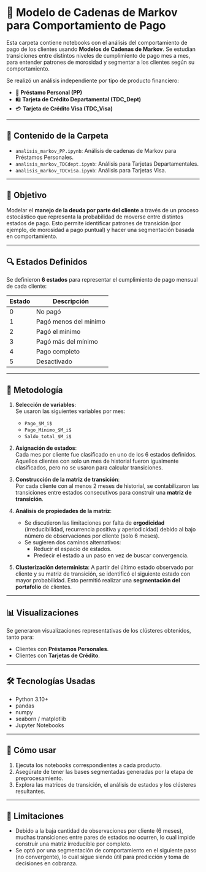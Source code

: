 # 🔗 Modelo de Cadenas de Markov para Comportamiento de Pago

Esta carpeta contiene notebooks con el análisis del comportamiento de pago de los clientes usando **Modelos de Cadenas de Markov**. Se estudian transiciones entre distintos niveles de cumplimiento de pago mes a mes, para entender patrones de morosidad y segmentar a los clientes según su comportamiento.

Se realizó un análisis independiente por tipo de producto financiero:

- 📌 **Préstamo Personal (PP)**
- 🛍️ **Tarjeta de Crédito Departamental (TDC_Dept)**
- 💳 **Tarjeta de Crédito Visa (TDC_Visa)**

---

## 📁 Contenido de la Carpeta

- `analisis_markov_PP.ipynb`: Análisis de cadenas de Markov para Préstamos Personales.
- `analisis_markov_TDCdept.ipynb`: Análisis para Tarjetas Departamentales.
- `analisis_markov_TDCvisa.ipynb`: Análisis para Tarjetas Visa.

---

## 🎯 Objetivo

Modelar el **manejo de la deuda por parte del cliente** a través de un proceso estocástico que representa la probabilidad de moverse entre distintos estados de pago. Esto permite identificar patrones de transición (por ejemplo, de morosidad a pago puntual) y hacer una segmentación basada en comportamiento.

---

## 🔍 Estados Definidos

Se definieron **6 estados** para representar el cumplimiento de pago mensual de cada cliente:

| Estado | Descripción               |
|--------|---------------------------|
| 0      | No pagó                   |
| 1      | Pagó menos del mínimo     |
| 2      | Pagó el mínimo            |
| 3      | Pagó más del mínimo       |
| 4      | Pago completo             |
| 5      | Desactivado               |

---

## 🧠 Metodología

1. **Selección de variables**:  
   Se usaron las siguientes variables por mes:
   - `Pago_$M_i$`
   - `Pago_Mínimo_$M_i$`
   - `Saldo_total_$M_i$`

2. **Asignación de estados**:  
   Cada mes por cliente fue clasificado en uno de los 6 estados definidos. Aquellos clientes con solo un mes de historial fueron igualmente clasificados, pero no se usaron para calcular transiciones.

3. **Construcción de la matriz de transición**:  
   Por cada cliente con al menos 2 meses de historial, se contabilizaron las transiciones entre estados consecutivos para construir una **matriz de transición**.

4. **Análisis de propiedades de la matriz**:
   - Se discutieron las limitaciones por falta de **ergodicidad** (irreducibilidad, recurrencia positiva y aperiodicidad) debido al bajo número de observaciones por cliente (solo 6 meses).
   - Se sugieren dos caminos alternativos:
     - Reducir el espacio de estados.
     - Predecir el estado a un paso en vez de buscar convergencia.

5. **Clusterización determinista**:
   A partir del último estado observado por cliente y su matriz de transición, se identificó el siguiente estado con mayor probabilidad. Esto permitió realizar una **segmentación del portafolio** de clientes.

---

## 📊 Visualizaciones

Se generaron visualizaciones representativas de los clústeres obtenidos, tanto para:
- Clientes con **Préstamos Personales**.
- Clientes con **Tarjetas de Crédito**.

---

## 🛠️ Tecnologías Usadas

- Python 3.10+
- pandas
- numpy
- seaborn / matplotlib
- Jupyter Notebooks

---

## 🚀 Cómo usar

1. Ejecuta los notebooks correspondientes a cada producto.
2. Asegúrate de tener las bases segmentadas generadas por la etapa de preprocesamiento.
3. Explora las matrices de transición, el análisis de estados y los clústeres resultantes.

---

## 📌 Limitaciones

- Debido a la baja cantidad de observaciones por cliente (6 meses), muchas transiciones entre pares de estados no ocurren, lo cual impide construir una matriz irreducible por completo.
- Se optó por una segmentación de comportamiento en el siguiente paso (no convergente), lo cual sigue siendo útil para predicción y toma de decisiones en cobranza.